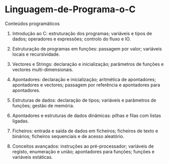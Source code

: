 # Linguagem-de-Programa-o-C

Conteúdos programáticos

1. Introdução ao C: estruturação dos programas; variáveis e tipos de dados; operadores e expressões; controlo do fluxo e IO.

2. Estruturação de programas em funções: passagem por valor; variáveis locais e recursividade.

3. Vectores e Strings: declaração e inicialização; parâmetros de funções e vectores multi-dimensionais.

4. Apontadores: declaração e inicialização; aritmética de apontadores; apontadores e vectores; passagem por referência e apontadores para apontadores.

5. Estruturas de dados: declaração de tipos; variáveis e parâmetros de funções; gestão de memória.

6. Apontadores e estruturas de dados dinâmicas: pilhas e filas com listas ligadas.

7. Ficheiros: entrada e saída de dados em ficheiros; ficheiros de texto e binários; ficheiros sequenciais e de acesso aleatório.

8. Conceitos avançados: instruções ao pré-processador; variáveis de registo, enumeração e união; apontadores para funções; funções e variáveis estáticas.
